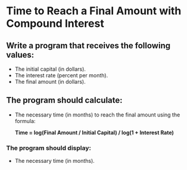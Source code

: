 # Time to Reach a Final Amount with Compound Interest

## Write a program that receives the following values:
* The initial capital (in dollars).
* The interest rate (percent per month).
* The final amount (in dollars).

## The program should calculate:
* The necessary time (in months) to reach the final amount using the formula:  

  **Time = log(Final Amount / Initial Capital) / log(1 + Interest Rate)**  

### The program should display:
* The necessary time (in months).